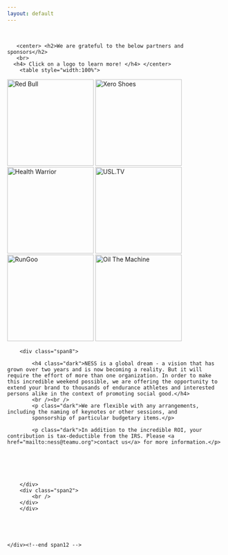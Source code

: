 ```yaml
---
layout: default
---
```


<section class="slice color1" id="team">
    
  <div class="about-bkg mutualWrap">
    <div class="container">
      <div class="row">
        <div class="span12">
        <div class="row-fluid">
        <div class="span2">
            <br />
        </div>
        
       <center> <h2>We are grateful to the below partners and sponsors</h2>
       <br>
      <h4> Click on a logo to learn more! </h4> </center>
        <table style="width:100%">
  <tr>
    <td><a href="http://www.redbull.com" target="_blank">
<img border="0" alt="Red Bull" src="http://i1095.photobucket.com/albums/i470/jebenun/Red%20Bull_zps7bizwryk.png" width="200px"></a> 
</td>
    <td><a href="http://www.xeroshoes.com" target="_blank">
<img border="0" alt="Xero Shoes" src="http://i1095.photobucket.com/albums/i470/jebenun/Xero%20Shoes_zpscvzpkhit.jpg" width="200px"></a> 
</td>
<td><a href="http://www.healthwarrior.com" target="_blank">
<img border="0" alt="Health Warrior" src="http://i1095.photobucket.com/albums/i470/jebenun/Health%20Warrior_zpsxks9v3nv.jpg" width="200px"></a> 
</td>
  </tr>
   <tr>
    <td><a href="http://www.USL.TV" target="_blank">
<img border="0" alt="USL.TV" src="http://i1095.photobucket.com/albums/i470/jebenun/USLTV_zpswcec6xhu.png" width="200px"></a> 
</td>
    <td><a href="http://footkinetics.com" target="_blank">
<img border="0" alt="RunGoo" src="http://i1095.photobucket.com/albums/i470/jebenun/RunGoo_zps0a7rlp4s.png" width="200px"></a> 
</td>
<td><a href="http://www.oilthemachine.com" target="_blank">
<img border="0" alt="Oil The Machine" src="http://i1095.photobucket.com/albums/i470/jebenun/Oil%20the%20Machine_zpswgqco9wr.jpg" width="200px"></a> 
</td>
  </tr>
</table>

        <div class="span8">

            <h4 class="dark">NESS is a global dream - a vision that has grown over two years and is now becoming a reality. But it will require the effort of more than one organization. In order to make this incredible weekend possible, we are offering the opportunity to extend your brand to thousands of endurance athletes and interested persons alike in the context of promoting social good.</h4>
            <br /><br />
            <p class="dark">We are flexible with any arrangements, including the naming of keynotes or other sessions, and
            sponsorship of particular budgetary items.</p>

            <p class="dark">In addition to the incredible ROI, your contribution is tax-deductible from the IRS. Please <a href="mailto:ness@teamu.org">contact us</a> for more information.</p>

            




        </div>
        <div class="span2">
            <br />
        </div>
        </div>

        

        

    </div><!--end span12 -->
</div><!--end row -->

</div><!--end container -->
</div><!--end about-bkg-->
</section>
